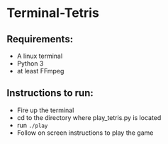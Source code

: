 # Terminal-Tetris

Requirements:
--------------------

- A linux terminal
- Python 3
- at least FFmpeg

Instructions to run:
--------------------

 - Fire up the terminal
 - cd to the directory where play_tetris.py is located
 - run `./play`
 - Follow on screen instructions to play the game

